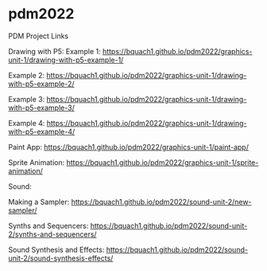 # pdm2022
PDM Project Links

Drawing with P5: 
Example 1: https://bquach1.github.io/pdm2022/graphics-unit-1/drawing-with-p5-example-1/

Example 2: https://bquach1.github.io/pdm2022/graphics-unit-1/drawing-with-p5-example-2/

Example 3: https://bquach1.github.io/pdm2022/graphics-unit-1/drawing-with-p5-example-3/

Example 4: https://bquach1.github.io/pdm2022/graphics-unit-1/drawing-with-p5-example-4/

Paint App: https://bquach1.github.io/pdm2022/graphics-unit-1/paint-app/

Sprite Animation: https://bquach1.github.io/pdm2022/graphics-unit-1/sprite-animation/

Sound:

Making a Sampler: https://bquach1.github.io/pdm2022/sound-unit-2/new-sampler/

Synths and Sequencers: https://bquach1.github.io/pdm2022/sound-unit-2/synths-and-sequencers/

Sound Synthesis and Effects: https://bquach1.github.io/pdm2022/sound-unit-2/sound-synthesis-effects/